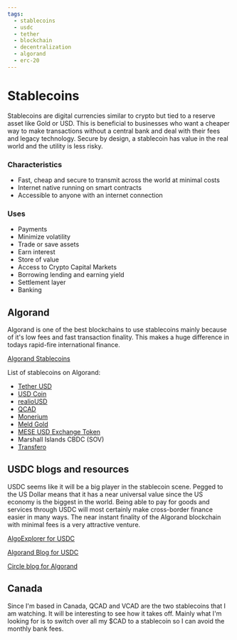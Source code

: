 ```yaml
---
tags:
  - stablecoins
  - usdc
  - tether
  - blockchain
  - decentralization
  - algorand
  - erc-20
---
```


# Stablecoins
Stablecoins are digital currencies similar to crypto but tied to a reserve asset like Gold or USD.  This is beneficial to businesses who want a cheaper way to make transactions without a central bank and deal with their fees and legacy technology.  Secure by design, a stablecoin has value in the real world and the utility is less risky.

### Characteristics
- Fast, cheap and secure to transmit across the world at minimal costs
- Internet native running on smart contracts
- Accessible to anyone with an internet connection

### Uses
- Payments
- Minimize volatility
- Trade or save assets
- Earn interest
- Store of value
- Access to Crypto Capital Markets
- Borrowing lending and earning yield
- Settlement layer
- Banking


## Algorand
Algorand is one of the best blockchains to use stablecoins mainly because of it's low fees and fast transaction finality.  This makes a huge difference in todays rapid-fire international finance. 

[Algorand Stablecoins](https://www.algorand.com/resources/blog/stablecoin-use-cases-on-algorand)

List of stablecoins on Algorand:
- [Tether USD](https://tether.to/en/)
- [USD Coin](https://www.circle.com/en/usdc)
- [realioUSD](https://realio.fund/)
- [QCAD](https://www.stablecorp.ca/)
- [Monerium](https://monerium.com/)
- [Meld Gold](https://meld.gold/)
- [MESE USD Exchange Token](https://app.wagmiswap.io/)
- Marshall Islands CBDC (SOV)
- [Transfero](https://transferoswiss.ch/brz-token)

## USDC blogs and resources
USDC seems like it will be a big player in the stablecoin scene.  Pegged to the US Dollar means that it has a near universal value since the US economy is the biggest in the world. Being able to pay for goods and services through USDC will most certainly make cross-border finance easier in many ways.  The near instant finality of the Algorand blockchain with minimal fees is a very attractive venture. 

[AlgoExplorer for USDC](https://algoexplorer.io/asset/31566704)

[Algorand Blog for USDC](https://www.algorand.com/resources/ecosystem-announcements/usdc-for-algorand-now-available-in-your-circle-account)

[Circle blog for Algorand](https://www.circle.com/en/usdc-multichain/algorand)

## Canada
Since I'm based in Canada, QCAD and VCAD are the two stablecoins that I am watching.  It will be interesting to see how it takes off.  Mainly what I'm looking for is to switch over all my $CAD to a stablecoin so I can avoid the monthly bank fees.
